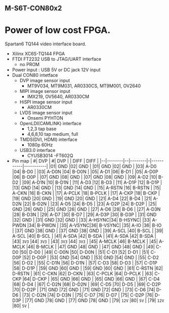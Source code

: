 ## M-S6T-CON80x2

# Power of low cost FPGA.

Spartan6 TQ144 video interface board.<p>

- Xilinx XC6S-TQ144 FPGA
- FTDI FT2232 USB to JTAG/UART interface
  - no PROM
- Power input : USB 5V or DC jack 12V input
- Dual CON80 intetface
  - DVP image sensor input
    - MT9V034, MT9M031, AR0330CS, MT9M001, OV2640
  - MIPI image sensor input
    - IMX219, OV5640, AR0330CM
  - HiSPI image sensor input
    - AR0330CM
  - LVDS image sensor input
    - Onsemi PYHTON
  - OpenLDI(CAMLINK) interface
    - 1,2,3 tap base
    - 4,6,8,10 tap medium, full
  - TMDS(DVI, HDMI) interface
    - 1080p 60Hz
  - USB3.0 interface
    - CYUSB3014
    -FT602Q
- Pin map
  | #| DVP    | #| DVP    | | DIFF      | DIFF      |
  |--|--------|--|--------|-|-----------|-----------|
  |01| GND    |02| GND    | |01| GND    |02| GND    |
  |03| A-D0   |04| B-D0   | |03| A-D0N  |04| B-D0N  | 
  |05| A-D1   |06| B-D1   | |05| A-D0P  |06| B-D0P  | 
  |07| GND    |08| GND    | |07| GND    |08| GND    | 
  |09| A-D2   |10| B-D2   | |09| A-D1N  |10| B-D1N  | 
  |11| A-D3   |12| B-D3   | |11| A-D1P  |12| B-D1P  | 
  |13| GND    |14| GND    | |13| GND    |14| GND    | 
  |15| A-RSTN |16| B-RSTN | |15| A-CKN  |16| B-CKN  | 
  |17| A-PCLK |18| B-PCLK | |17| A-CKP  |18| B-CKP  | 
  |19| GND    |20| GND    | |19| GND    |20| GND    | 
  |21| A-D4   |22| B-D4   | |21| A-D2N  |22| B-D2N  | 
  |23| A-D5   |24| B-D5   | |23| A-D2P  |24| B-D2P  | 
  |25| GND    |26| GND    | |25| GND    |26| GND    | 
  |27| A-D6   |28| B-D6   | |27| A-D3N  |28| B-D3N  | 
  |29| A-D7   |30| B-D7   | |29| A-D3P  |30| B-D3P  | 
  |31| GND    |32| GND    | |31| GND    |32| GND    | 
  |33| A-HSYNC|34| B-HSYNC| |33| A-PWDN |34| B-PWDN | 
  |35| A-VSYNC|36| B-VSYNC| |35| A-IO   |36| B-IO   | 
  |37| GND    |38| GND    | |37| GND    |38| GND    | 
  |39| A-SCL  |40| B-SCL  | |39| A-SCL  |40| B-SCL  | 
  |41| A-SDA  |42| B-SDA  | |41| A-SDA  |42| B-SDA  | 
  |43| `3V3`  |44| `3V3`  | |43| `3V3`  |44| `3V3`  | 
  |45| A-MCLK |46| B-MCLK | |45| A-MCLK |46| B-MCLK | 
  |47| GND    |48| GND    | |47| GND    |48| GND    | 
  |49| C-D0   |50| D-D0   | |49| C-D0N  |50| D-D0N  | 
  |51| C-D1   |52| D-D1   | |51| C-D0P  |52| D-D0P  | 
  |53| GND    |54| GND    | |53| GND    |54| GND    | 
  |55| C-D2   |56| D-D2   | |55| C-D1N  |56| D-D1N  | 
  |57| C-D3   |58| D-D3   | |57| C-D1P  |58| D-D1P  | 
  |59| GND    |60| GND    | |59| GND    |60| GND    | 
  |61| C-RSTN |62| D-RSTN | |61| C-CKN  |62| D-CKN  | 
  |63| C-PCLK |64| D-PCLK | |63| C-CKP  |64| D-CKP  | 
  |65| GND    |66| GND    | |65| GND    |66| GND    | 
  |67| C-D4   |68| D-D4   | |67| C-D2N  |68| D-D2N  | 
  |69| C-D5   |70| D-D5   | |69| C-D2P  |70| D-D2P  | 
  |71| GND    |72| GND    | |71| GND    |72| GND    | 
  |73| C-D6   |74| D-D6   | |73| C-D2N  |74| D-D3N  | 
  |75| C-D7   |76| D-D7   | |75| C-D2P  |76| D-D3P  | 
  |77| GND    |78| GND    | |77| GND    |78| GND    | 
  |79| `12V`  |80| `5V`   | |79| `12V`  |80| `5V`   | 

